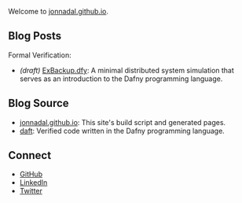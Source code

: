 Welcome to [jonnadal.github.io](https://jonnadal.github.io).

## Blog Posts ##

Formal Verification:

- *(draft)* [ExBackup.dfy](ExBackup.html): A minimal distributed system simulation that serves as an introduction to the Dafny programming language.

## Blog Source ##

- [jonnadal.github.io](https://github.com/jonnadal/jonnadal.github.io): This site's build script and generated pages.
- [daft](https://github.com/jonnadal/daft): Verified code written in the Dafny programming language.

## Connect ##

- [GitHub](https://github.com/jonnadal)
- [LinkedIn](https://www.linkedin.com/in/jonathan-nadal-1bb9277/)
- [Twitter](https://twitter.com/jonnadal)
